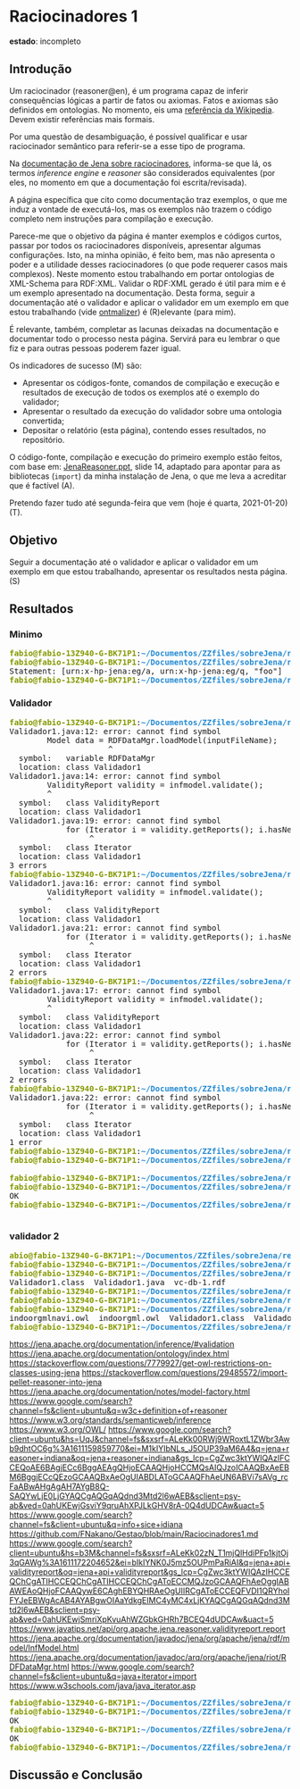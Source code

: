 # Raciocinadores 1

**estado**: incompleto

## Introdução

Um raciocinador (reasoner@en), é um programa capaz de inferir consequências lógicas a partir de fatos ou axiomas. Fatos e axiomas são definidos em ontologias. No momento, eis uma [referência da Wikipedia](https://en.wikipedia.org/wiki/Semantic_reasoner). Devem existir referências mais formais.

Por uma questão de desambiguação, é possível qualificar e usar raciocinador semântico para referir-se a esse tipo de programa.

Na [documentação de Jena sobre raciocinadores](https://jena.apache.org/documentation/inference/), informa-se que lá, os termos *inference engine* e *reasoner* são considerados equivalentes (por eles, no momento em que a documentação foi escrita/revisada).

A página específica que cito como documentação traz exemplos, o que me induz a vontade de executá-los, mas os exemplos não trazem o código completo nem instruções para compilação e execução. 

Parece-me que o objetivo da página é manter exemplos e códigos curtos, passar por todos os raciocinadores disponíveis, apresentar algumas configurações. Isto, na minha opinião, é feito bem, mas não apresenta o poder e a utilidade desses raciocinadores (o que pode requerer casos mais complexos). Neste momento estou trabalhando em portar ontologias de XML-Schema para RDF:XML. Validar o RDF:XML gerado é útil para mim e é um exemplo apresentado na documentação. Desta forma, seguir a documentação até o validador e aplicar o validador em um exemplo em que estou trabalhando (vide [ontmalizer](Ontmalizer.md)) é (R)elevante (para mim).

É relevante, também, completar as lacunas deixadas na documentação e documentar todo o processo nesta página. Servirá para eu lembrar o que fiz e para outras pessoas poderem fazer igual.

Os indicadores de sucesso (M) são:

- Apresentar os códigos-fonte, comandos de compilação e execução e resultados de execução de todos os exemplos até o exemplo do validador;
- Apresentar o resultado da execução do validador sobre uma ontologia convertida;
- Depositar o relatório (esta página), contendo esses resultados, no repositório.

O código-fonte, compilação e execução do primeiro exemplo estão feitos, com base em: [JenaReasoner.ppt](https://info.sice.indiana.edu/~dingying/Teaching/Z636/Slides/JenaReasoner.ppt), slide 14, adaptado para apontar para as bibliotecas (`import`) da minha instalação de Jena, o que me leva a acreditar que é factível (A).

Pretendo fazer tudo até segunda-feira que vem (hoje é quarta, 2021-01-20) (T).

## Objetivo

Seguir a documentação até o validador e aplicar o validador em um exemplo em que estou trabalhando, apresentar os resultados nesta página. (S)

## Resultados

### Minimo

<pre><font color="#859900"><b>fabio@fabio-13Z940-G-BK71P1</b></font>:<font color="#268BD2"><b>~/Documentos/ZZfiles/sobreJena/reasoner/minimo</b></font>$ javac -cp &apos;./:/home/fabio/apache-jena-3.17.0/lib/*&apos; ReasonerTutorial01.java 
<font color="#859900"><b>fabio@fabio-13Z940-G-BK71P1</b></font>:<font color="#268BD2"><b>~/Documentos/ZZfiles/sobreJena/reasoner/minimo</b></font>$ java -cp &apos;./:/home/fabio/apache-jena-3.17.0/lib/*&apos; ReasonerTutorial01
Statement: [urn:x-hp-jena:eg/a, urn:x-hp-jena:eg/q, &quot;foo&quot;]
<font color="#859900"><b>fabio@fabio-13Z940-G-BK71P1</b></font>:<font color="#268BD2"><b>~/Documentos/ZZfiles/sobreJena/reasoner/minimo</b></font>$ 
</pre>

### Validador

<pre><font color="#859900"><b>fabio@fabio-13Z940-G-BK71P1</b></font>:<font color="#268BD2"><b>~/Documentos/ZZfiles/sobreJena/reasoner/validador1</b></font>$ javac -cp &apos;./:/home/fabio/apache-jena-3.17.0/lib/*&apos; Validador1.java 
Validador1.java:12: error: cannot find symbol
        Model data = RDFDataMgr.loadModel(inputFileName);
                     ^
  symbol:   variable RDFDataMgr
  location: class Validador1
Validador1.java:14: error: cannot find symbol
        ValidityReport validity = infmodel.validate();
        ^
  symbol:   class ValidityReport
  location: class Validador1
Validador1.java:19: error: cannot find symbol
            for (Iterator i = validity.getReports(); i.hasNext(); ) {
                 ^
  symbol:   class Iterator
  location: class Validador1
3 errors
<font color="#859900"><b>fabio@fabio-13Z940-G-BK71P1</b></font>:<font color="#268BD2"><b>~/Documentos/ZZfiles/sobreJena/reasoner/validador1</b></font>$ javac -cp &apos;./:/home/fabio/apache-jena-3.17.0/lib/*&apos; Validador1.java 
Validador1.java:16: error: cannot find symbol
        ValidityReport validity = infmodel.validate();
        ^
  symbol:   class ValidityReport
  location: class Validador1
Validador1.java:21: error: cannot find symbol
            for (Iterator i = validity.getReports(); i.hasNext(); ) {
                 ^
  symbol:   class Iterator
  location: class Validador1
2 errors
<font color="#859900"><b>fabio@fabio-13Z940-G-BK71P1</b></font>:<font color="#268BD2"><b>~/Documentos/ZZfiles/sobreJena/reasoner/validador1</b></font>$ javac -cp &apos;./:/home/fabio/apache-jena-3.17.0/lib/*&apos; Validador1.java 
Validador1.java:17: error: cannot find symbol
        ValidityReport validity = infmodel.validate();
        ^
  symbol:   class ValidityReport
  location: class Validador1
Validador1.java:22: error: cannot find symbol
            for (Iterator i = validity.getReports(); i.hasNext(); ) {
                 ^
  symbol:   class Iterator
  location: class Validador1
2 errors
<font color="#859900"><b>fabio@fabio-13Z940-G-BK71P1</b></font>:<font color="#268BD2"><b>~/Documentos/ZZfiles/sobreJena/reasoner/validador1</b></font>$ javac -cp &apos;./:/home/fabio/apache-jena-3.17.0/lib/*&apos; Validador1.java 
Validador1.java:22: error: cannot find symbol
            for (Iterator i = validity.getReports(); i.hasNext(); ) {
                 ^
  symbol:   class Iterator
  location: class Validador1
1 error
<font color="#859900"><b>fabio@fabio-13Z940-G-BK71P1</b></font>:<font color="#268BD2"><b>~/Documentos/ZZfiles/sobreJena/reasoner/validador1</b></font>$ javac -cp &apos;./:/home/fabio/apache-jena-3.17.0/lib/*&apos; Validador1.java 
<font color="#859900"><b>fabio@fabio-13Z940-G-BK71P1</b></font>:<font color="#268BD2"><b>~/Documentos/ZZfiles/sobreJena/reasoner/validador1</b></font>$  

<font color="#859900"><b>fabio@fabio-13Z940-G-BK71P1</b></font>:<font color="#268BD2"><b>~/Documentos/ZZfiles/sobreJena/reasoner/validador1</b></font>$ cp ../../vc-db-1.rdf .
<font color="#859900"><b>fabio@fabio-13Z940-G-BK71P1</b></font>:<font color="#268BD2"><b>~/Documentos/ZZfiles/sobreJena/reasoner/validador1</b></font>$ java -cp &apos;./:/home/fabio/apache-jena-3.17.0/lib/*&apos; Validador1
OK
<font color="#859900"><b>fabio@fabio-13Z940-G-BK71P1</b></font>:<font color="#268BD2"><b>~/Documentos/ZZfiles/sobreJena/reasoner/validador1</b></font>$  

</pre>

### validador 2

<pre><font color="#859900"><b>abio@fabio-13Z940-G-BK71P1</b></font>:<font color="#268BD2"><b>~/Documentos/ZZfiles/sobreJena/reasoner</b></font>$ cp -r validador1 validador2
<font color="#859900"><b>fabio@fabio-13Z940-G-BK71P1</b></font>:<font color="#268BD2"><b>~/Documentos/ZZfiles/sobreJena/reasoner</b></font>$ cd validador2
<font color="#859900"><b>fabio@fabio-13Z940-G-BK71P1</b></font>:<font color="#268BD2"><b>~/Documentos/ZZfiles/sobreJena/reasoner/validador2</b></font>$ ls
Validador1.class  Validador1.java  vc-db-1.rdf
<font color="#859900"><b>fabio@fabio-13Z940-G-BK71P1</b></font>:<font color="#268BD2"><b>~/Documentos/ZZfiles/sobreJena/reasoner/validador2</b></font>$ rm vc-db-1.rdf 
<font color="#859900"><b>fabio@fabio-13Z940-G-BK71P1</b></font>:<font color="#268BD2"><b>~/Documentos/ZZfiles/sobreJena/reasoner/validador2</b></font>$ cp ~/Documentos/ZZfiles/TesteOntmalizer/indoor*.owl .
<font color="#859900"><b>fabio@fabio-13Z940-G-BK71P1</b></font>:<font color="#268BD2"><b>~/Documentos/ZZfiles/sobreJena/reasoner/validador2</b></font>$ ls
indoorgmlnavi.owl  indoorgml.owl  Validador1.class  Validador1.java
<font color="#859900"><b>fabio@fabio-13Z940-G-BK71P1</b></font>:<font color="#268BD2"><b>~/Documentos/ZZfiles/sobreJena/reasoner/validador2</b></font>$  
</pre>

https://jena.apache.org/documentation/inference/#validation
https://jena.apache.org/documentation/ontology/index.html
https://stackoverflow.com/questions/7779927/get-owl-restrictions-on-classes-using-jena
https://stackoverflow.com/questions/29485572/import-pellet-reasoner-into-jena
https://jena.apache.org/documentation/notes/model-factory.html
https://www.google.com/search?channel=fs&client=ubuntu&q=w3c+definition+of+reasoner
https://www.w3.org/standards/semanticweb/inference
https://www.w3.org/OWL/
https://www.google.com/search?client=ubuntu&hs=UqJ&channel=fs&sxsrf=ALeKk00RWj9WRoxtL1ZWbr3Awb9dhtOC6g%3A1611159859770&ei=M1kIYIbNLs_J5OUP39aM6A4&q=jena+reasoner+indiana&oq=jena+reasoner+indiana&gs_lcp=CgZwc3ktYWIQAzIFCCEQoAE6BAgjECc6BggAEAgQHjoECAAQHjoHCCMQsAIQJzoICAAQBxAeEBM6BggjECcQEzoGCAAQBxAeOgUIABDLAToGCAAQFhAeUN6ABVi7sAVg_rcFaABwAHgAgAH7AYgB8Q-SAQYwLjE0LjGYAQCgAQGqAQdnd3Mtd2l6wAEB&sclient=psy-ab&ved=0ahUKEwjGsviY9qruAhXPJLkGHV8rA-0Q4dUDCAw&uact=5
https://www.google.com/search?channel=fs&client=ubuntu&q=info+sice+idiana
https://github.com/FNakano/Gestao/blob/main/Raciocinadores1.md
https://www.google.com/search?client=ubuntu&hs=b3M&channel=fs&sxsrf=ALeKk02zN_T1mjQlHdiPFp1kjtOj3qGAWg%3A1611172204652&ei=bIkIYNK0J5mz5OUPmPaRiAI&q=jena+api+validityreport&oq=jena+api+validityreport&gs_lcp=CgZwc3ktYWIQAzIHCCEQChCgATIHCCEQChCgATIHCCEQChCgAToECCMQJzoGCAAQFhAeOggIABAWEAoQHjoFCAAQywE6CAghEBYQHRAeOgUIIRCgAToECCEQFVDI1QRYhoIFYJeEBWgAcAB4AYABgwOIAaYdkgEIMC4yMC4xLjKYAQCgAQGqAQdnd3Mtd2l6wAEB&sclient=psy-ab&ved=0ahUKEwjSmriXpKvuAhWZGbkGHRh7BCEQ4dUDCAw&uact=5
https://www.javatips.net/api/org.apache.jena.reasoner.validityreport.report
https://jena.apache.org/documentation/javadoc/jena/org/apache/jena/rdf/model/InfModel.html
https://jena.apache.org/documentation/javadoc/arq/org/apache/jena/riot/RDFDataMgr.html
https://www.google.com/search?channel=fs&client=ubuntu&q=java+iterator+import
https://www.w3schools.com/java/java_iterator.asp


<pre><font color="#859900"><b>fabio@fabio-13Z940-G-BK71P1</b></font>:<font color="#268BD2"><b>~/Documentos/ZZfiles/sobreJena/reasoner/validador2</b></font>$ javac -cp &apos;./:/home/fabio/apache-jena-3.17.0/lib/*&apos; Validador2.java 
<font color="#859900"><b>fabio@fabio-13Z940-G-BK71P1</b></font>:<font color="#268BD2"><b>~/Documentos/ZZfiles/sobreJena/reasoner/validador2</b></font>$ java -cp &apos;./:/home/fabio/apache-jena-3.17.0/lib/*&apos; Validador2 indoorgmlnavi.owl
OK
<font color="#859900"><b>fabio@fabio-13Z940-G-BK71P1</b></font>:<font color="#268BD2"><b>~/Documentos/ZZfiles/sobreJena/reasoner/validador2</b></font>$ java -cp &apos;./:/home/fabio/apache-jena-3.17.0/lib/*&apos; Validador2 indoorgml.owl
OK
<font color="#859900"><b>fabio@fabio-13Z940-G-BK71P1</b></font>:<font color="#268BD2"><b>~/Documentos/ZZfiles/sobreJena/reasoner/validador2</b></font>$  
</pre>


## Discussão e Conclusão


